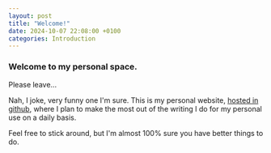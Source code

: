 ```yaml
---
layout: post
title: "Welcome!"
date: 2024-10-07 22:08:00 +0100
categories: Introduction
---
```


### Welcome to my personal space.

Please leave...

Nah, I joke, very funny one I'm sure. This is my personal website, [hosted in github](https://github.com/MauriceElliott/MauriceElliott.github.io), where I plan to make the most out of the writing I do for my personal use on a daily basis.

Feel free to stick around, but I'm almost 100% sure you have better things to do.
